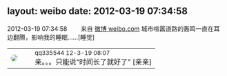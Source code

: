 layout: weibo
date: 2012-03-19 07:34:58
---
<meta name="referrer" content="no-referrer" />

2012-03-19 07:34:58  &nbsp;&nbsp;&nbsp;&nbsp;&nbsp;&nbsp; 来自 <a href="http://weibo.com/" rel="nofollow">微博 weibo.com</a>
城市喧嚣道路的轰鸣一直在耳边翻腾，影响我的睡眠……[睡觉] ​​​

<table style="width: 100%;">
  <tr>
    <td style="width: 40px;"><img style="border-radius:50%" src="https://tva4.sinaimg.cn/crop.0.0.180.180.50/7d25944djw1e8qgp5bmzyj2050050aa8.jpg?KID=imgbed,tva&Expires=1624466448&ssig=nJV92mCGRY"></td>
    <td colspan="2"><small>qq335544 12-3-19 08:07</small><br/>亲。。。只能说“时间长了就好了” [亲亲]</td>
  </tr>
</table>
